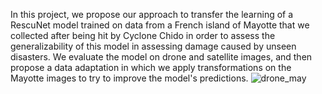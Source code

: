 In this project, we propose our approach to transfer the learning of a RescuNet model trained on data from a French island of Mayotte that we collected after being hit by Cyclone Chido in order to assess the generalizability of this model in assessing damage caused by unseen disasters. We evaluate the model on drone and satellite images, and then propose a data adaptation in which we apply transformations on the Mayotte images to try to improve the model's predictions. 
![drone_may](https://github.com/user-attachments/assets/26eb3a36-1bd1-49c9-8737-20ba71a0e7a1)

